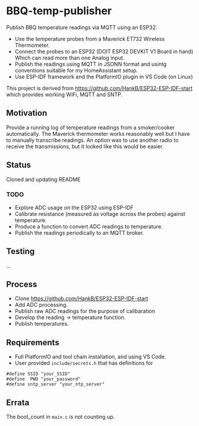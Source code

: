 # BBQ-temp-publisher

Publish BBQ temperature readings via MQTT using an ESP32.

* Use the temperature probes from a Maverick ET732 Wireless Thermometer.
* Connect the probes to an ESP32 (DOIT ESP32 DEVKIT V1 Board in hand) Which can read more than one Analog input.
* Publish the readings using MQTT in JSONN format and usintg conventions suitable for my HomeAssistant setup.
* Use ESP-IDF framework and the PlatformIO plugin in VS Code (on Linux)

This project is derived from <https://github.com/HankB/ESP32-ESP-IDF-start> which provides working WiFi, MQTT and SNTP.

## Motivation

Provide a running log of temperature readings from a smoker/cooker automatically. The Maverick thermometer works reasonably well but I have to manually transcribe readings. An option was to use another radio to receive the transmissions, but it looked like this would be easier. 

## Status

Cloned and updating README

### TODO

* Explore ADC usage on the ESP32 using ESP-IDF
* Calibrate resistance (measured as voltage across the probes) against temperature.
* Produce a function to convert ADC readings to temperature.
* Publish the readings periodically to an MQTT broker.

## Testing

...

## Process

* Clone <https://github.com/HankB/ESP32-ESP-IDF-start>
* Add ADC processing.
* Publish raw ADC readings for the purpose of calibaration
* Develop the reading -> temperature function.
* Publish temperatures.

## Requirements

* Full PlatformIO and tool chain installation, and using VS Code.
* User provided `include/secrets.h` that has definitions for

```text
#define SSID "your_SSID"
#define  PWD "your_password"
#define sntp_server "your_ntp_server" 
```

## Errata

The boot_count in `main.c` is not counting up. 

